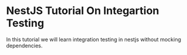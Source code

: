 # NestJS Tutorial On Integartion Testing

In this tutorial we will learn integration testing in nestjs without mocking dependencies.



